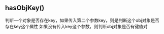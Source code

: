 ## hasObjKey()
<p>判断一个对象是否存在key，如果传入第二个参数key，则是判断这个obj对象是否存在key这个属性
如果没有传入key这个参数，则判断obj对象是否有键值对</p>

